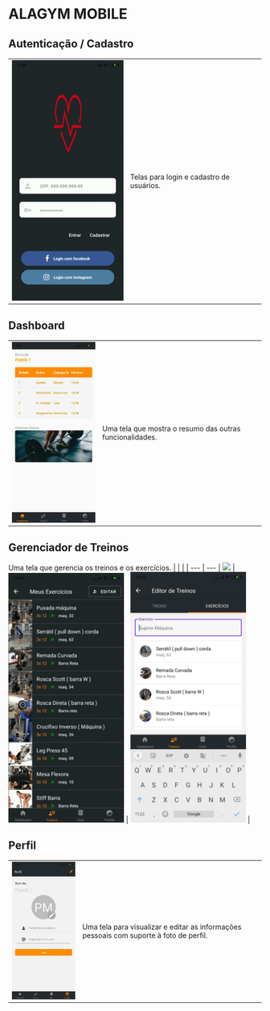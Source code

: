 # ALAGYM MOBILE

## Autenticação / Cadastro

|                                                       |                                          |
| ----------------------------------------------------- | ---------------------------------------- |
| <img src='./screenshot/autenticacao.gif' width='230'> | Telas para login e cadastro de usuários. |

## Dashboard

|                                                     |                                                          |
| --------------------------------------------------- | -------------------------------------------------------- |
| <img src='./screenshot/dashboard.jpeg' width='230'> | Uma tela que mostra o resumo das outras funcionalidades. |

## Gerenciador de Treinos

Uma tela que gerencia os treinos e os exercícios.
| | |
| --- | ---
| <img src='./screenshot/listaTreino.gif' width='230'> |<img src='./screenshot/editorTreino.gif' width='230'> | <img src='./screenshot/listaDeExercicios.jpeg' width='230'> |

## Perfil

|                                                  |                                                                                         |
| ------------------------------------------------ | --------------------------------------------------------------------------------------- |
| <img src='./screenshot/perfil.jpeg' width='230'> | Uma tela para visualizar e editar as informações pessoais com suporte à foto de perfil. |
